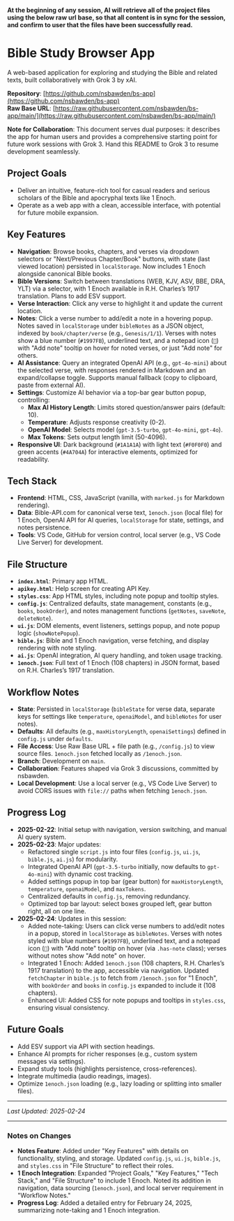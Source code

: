 **At the beginning of any session, AI will retrieve all of the project files using the below raw url base, so that all content is in sync for the session, and confirm to user that the files have been successfully read.**

# Bible Study Browser App

A web-based application for exploring and studying the Bible and related texts, built collaboratively with Grok 3 by xAI.

**Repository**: [https://github.com/nsbawden/bs-app](https://github.com/nsbawden/bs-app)  
**Raw Base URL**: [https://raw.githubusercontent.com/nsbawden/bs-app/main/](https://raw.githubusercontent.com/nsbawden/bs-app/main/)

**Note for Collaboration**: This document serves dual purposes: it describes the app for human users and provides a comprehensive starting point for future work sessions with Grok 3. Hand this README to Grok 3 to resume development seamlessly.

## Project Goals
- Deliver an intuitive, feature-rich tool for casual readers and serious scholars of the Bible and apocryphal texts like 1 Enoch.
- Operate as a web app with a clean, accessible interface, with potential for future mobile expansion.

## Key Features
- **Navigation**: Browse books, chapters, and verses via dropdown selectors or "Next/Previous Chapter/Book" buttons, with state (last viewed location) persisted in `localStorage`. Now includes 1 Enoch alongside canonical Bible books.
- **Bible Versions**: Switch between translations (WEB, KJV, ASV, BBE, DRA, YLT) via a selector, with 1 Enoch available in R.H. Charles’s 1917 translation. Plans to add ESV support.
- **Verse Interaction**: Click any verse to highlight it and update the current location.
- **Notes**: Click a verse number to add/edit a note in a hovering popup. Notes saved in `localStorage` under `bibleNotes` as a JSON object, indexed by `book/chapter/verse` (e.g., `Genesis/1/1`). Verses with notes show a blue number (`#1997FB`), underlined text, and a notepad icon (`📝`) with "Add note" tooltip on hover for noted verses, or just "Add note" for others.
- **AI Assistance**: Query an integrated OpenAI API (e.g., `gpt-4o-mini`) about the selected verse, with responses rendered in Markdown and an expand/collapse toggle. Supports manual fallback (copy to clipboard, paste from external AI).
- **Settings**: Customize AI behavior via a top-bar gear button popup, controlling:
  - **Max AI History Length**: Limits stored question/answer pairs (default: 10).
  - **Temperature**: Adjusts response creativity (0-2).
  - **OpenAI Model**: Selects model (`gpt-3.5-turbo`, `gpt-4o-mini`, `gpt-4o`).
  - **Max Tokens**: Sets output length limit (50-4096).
- **Responsive UI**: Dark background (`#1A1A1A`) with light text (`#F0F0F0`) and green accents (`#4A704A`) for interactive elements, optimized for readability.

## Tech Stack
- **Frontend**: HTML, CSS, JavaScript (vanilla, with `marked.js` for Markdown rendering).
- **Data**: Bible-API.com for canonical verse text, `1enoch.json` (local file) for 1 Enoch, OpenAI API for AI queries, `localStorage` for state, settings, and notes persistence.
- **Tools**: VS Code, GitHub for version control, local server (e.g., VS Code Live Server) for development.

## File Structure
- **`index.html`**: Primary app HTML.
- **`apikey.html`**: Help screen for creating API Key.
- **`styles.css`**: App HTML styles, including note popup and tooltip styles.
- **`config.js`**: Centralized defaults, state management, constants (e.g., `books`, `bookOrder`), and notes management functions (`getNotes`, `saveNote`, `deleteNote`).
- **`ui.js`**: DOM elements, event listeners, settings popup, and note popup logic (`showNotePopup`).
- **`bible.js`**: Bible and 1 Enoch navigation, verse fetching, and display rendering with note styling.
- **`ai.js`**: OpenAI integration, AI query handling, and token usage tracking.
- **`1enoch.json`**: Full text of 1 Enoch (108 chapters) in JSON format, based on R.H. Charles’s 1917 translation.

## Workflow Notes
- **State**: Persisted in `localStorage` (`bibleState` for verse data, separate keys for settings like `temperature`, `openaiModel`, and `bibleNotes` for user notes).
- **Defaults**: All defaults (e.g., `maxHistoryLength`, `openaiSettings`) defined in `config.js` under `defaults`.
- **File Access**: Use Raw Base URL + file path (e.g., `/config.js`) to view source files. `1enoch.json` fetched locally as `/1enoch.json`.
- **Branch**: Development on `main`.
- **Collaboration**: Features shaped via Grok 3 discussions, committed by nsbawden.
- **Local Development**: Use a local server (e.g., VS Code Live Server) to avoid CORS issues with `file://` paths when fetching `1enoch.json`.

## Progress Log
- **2025-02-22**: Initial setup with navigation, version switching, and manual AI query system.
- **2025-02-23**: Major updates:
  - Refactored single `script.js` into four files (`config.js`, `ui.js`, `bible.js`, `ai.js`) for modularity.
  - Integrated OpenAI API (`gpt-3.5-turbo` initially, now defaults to `gpt-4o-mini`) with dynamic cost tracking.
  - Added settings popup in top bar (gear button) for `maxHistoryLength`, `temperature`, `openaiModel`, and `maxTokens`.
  - Centralized defaults in `config.js`, removing redundancy.
  - Optimized top bar layout: select boxes grouped left, gear button right, all on one line.
- **2025-02-24**: Updates in this session:
  - Added note-taking: Users can click verse numbers to add/edit notes in a popup, stored in `localStorage` as `bibleNotes`. Verses with notes styled with blue numbers (`#1997FB`), underlined text, and a notepad icon (`📝`) with "Add note" tooltip on hover (via `.has-note` class); verses without notes show "Add note" on hover.
  - Integrated 1 Enoch: Added `1enoch.json` (108 chapters, R.H. Charles’s 1917 translation) to the app, accessible via navigation. Updated `fetchChapter` in `bible.js` to fetch from `/1enoch.json` for "1 Enoch", with `bookOrder` and `books` in `config.js` expanded to include it (108 chapters).
  - Enhanced UI: Added CSS for note popups and tooltips in `styles.css`, ensuring visual consistency.

## Future Goals
- Add ESV support via API with section headings.
- Enhance AI prompts for richer responses (e.g., custom system messages via settings).
- Expand study tools (highlights persistence, cross-references).
- Integrate multimedia (audio readings, images).
- Optimize `1enoch.json` loading (e.g., lazy loading or splitting into smaller files).

---
*Last Updated: 2025-02-24*

---

### Notes on Changes
- **Notes Feature**: Added under "Key Features" with details on functionality, styling, and storage. Updated `config.js`, `ui.js`, `bible.js`, and `styles.css` in "File Structure" to reflect their roles.
- **1 Enoch Integration**: Expanded "Project Goals," "Key Features," "Tech Stack," and "File Structure" to include 1 Enoch. Noted its addition in navigation, data sourcing (`1enoch.json`), and local server requirement in "Workflow Notes."
- **Progress Log**: Added a detailed entry for February 24, 2025, summarizing note-taking and 1 Enoch integration.
